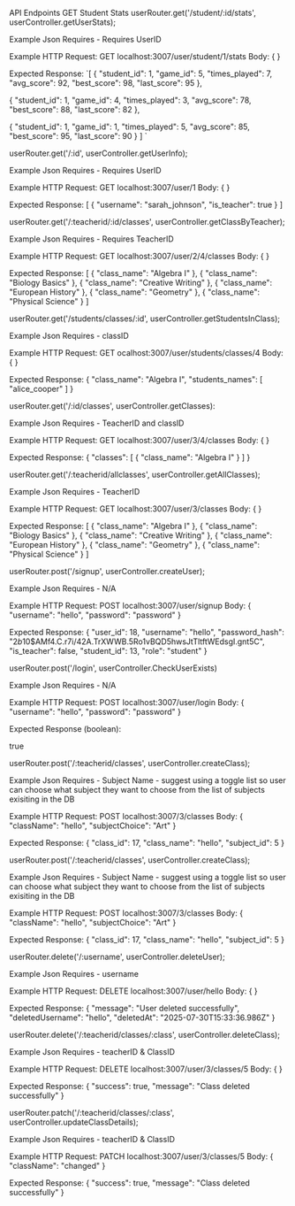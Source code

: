 API Endpoints
GET Student Stats
userRouter.get('/student/:id/stats', userController.getUserStats); 

Example Json
Requires - Requires UserID

Example HTTP Request: GET localhost:3007/user/student/1/stats Body: { }

Expected Response: `[ { "student_id": 1, "game_id": 5, "times_played": 7, "avg_score": 92, "best_score": 98, "last_score": 95 },

{
    "student_id": 1,
    "game_id": 4,
    "times_played": 3,
    "avg_score": 78,
    "best_score": 88,
    "last_score": 82
},

{
    "student_id": 1,
    "game_id": 1,
    "times_played": 5,
    "avg_score": 85,
    "best_score": 95,
    "last_score": 90
}
] `

userRouter.get('/:id', userController.getUserInfo); 

Example Json
Requires - Requires UserID

Example HTTP Request: GET localhost:3007/user/1 Body: { }

Expected Response: [ { "username": "sarah_johnson", "is_teacher": true } ]

userRouter.get('/:teacherid/:id/classes', userController.getClassByTeacher);

Example Json
Requires - Requires TeacherID

Example HTTP Request: GET localhost:3007/user/2/4/classes Body: { }

Expected Response: [ { "class_name": "Algebra I" }, { "class_name": "Biology Basics" }, { "class_name": "Creative Writing" }, { "class_name": "European History" }, { "class_name": "Geometry" }, { "class_name": "Physical Science" } ]

userRouter.get('/students/classes/:id', userController.getStudentsInClass);

Example Json
Requires - classID

Example HTTP Request: GET ocalhost:3007/user/students/classes/4 Body: { }

Expected Response: { "class_name": "Algebra I", "students_names": [ "alice_cooper" ] }

userRouter.get('/:id/classes', userController.getClasses):

Example Json
Requires - TeacherID and classID

Example HTTP Request: GET localhost:3007/user/3/4/classes Body: { }

Expected Response: { "classes": [ { "class_name": "Algebra I" } ] }

userRouter.get('/:teacherid/allclasses', userController.getAllClasses);

Example Json
Requires - TeacherID

Example HTTP Request: GET localhost:3007/user/3/classes Body: { }

Expected Response: [ { "class_name": "Algebra I" }, { "class_name": "Biology Basics" }, { "class_name": "Creative Writing" }, { "class_name": "European History" }, { "class_name": "Geometry" }, { "class_name": "Physical Science" } ]


userRouter.post('/signup', userController.createUser);

Example Json
Requires - N/A

Example HTTP Request: POST localhost:3007/user/signup Body: { "username": "hello", "password": "password" }

Expected Response: { "user_id": 18, "username": "hello", "password_hash": "$2b$10$AMf4.C.r7i/42A.TrXWWB.5Ro1vBQD5hwsJtTltftWEdsgI.gnt5C", "is_teacher": false, "student_id": 13, "role": "student" }

userRouter.post('/login', userController.CheckUserExists)

Example Json
Requires - N/A

Example HTTP Request: POST localhost:3007/user/login Body: { "username": "hello", "password": "password" }

Expected Response (boolean):

true

userRouter.post('/:teacherid/classes', userController.createClass); 

Example Json
Requires - Subject Name - suggest using a toggle list so user can choose what subject they want to choose from the list of subjects exisiting in the DB

Example HTTP Request: POST localhost:3007/3/classes Body: { "className": "hello", "subjectChoice": "Art" }

Expected Response: { "class_id": 17, "class_name": "hello", "subject_id": 5 }

userRouter.post('/:teacherid/classes', userController.createClass);

Example Json
Requires - Subject Name - suggest using a toggle list so user can choose what subject they want to choose from the list of subjects exisiting in the DB

Example HTTP Request: POST localhost:3007/3/classes Body: { "className": "hello", "subjectChoice": "Art" }

Expected Response: { "class_id": 17, "class_name": "hello", "subject_id": 5 }

userRouter.delete('/:username', userController.deleteUser);

Example Json
Requires - username

Example HTTP Request: DELETE localhost:3007/user/hello Body: { }

Expected Response: { "message": "User deleted successfully", "deletedUsername": "hello", "deletedAt": "2025-07-30T15:33:36.986Z" }

userRouter.delete('/:teacherid/classes/:class', userController.deleteClass);

Example Json
Requires - teacherID & ClassID

Example HTTP Request: DELETE localhost:3007/user/3/classes/5 Body: { }

Expected Response: { "success": true, "message": "Class deleted successfully" }

userRouter.patch('/:teacherid/classes/:class', userController.updateClassDetails); 

Example Json
Requires - teacherID & ClassID

Example HTTP Request: PATCH localhost:3007/user/3/classes/5 Body: { "className": "changed" }

Expected Response: { "success": true, "message": "Class deleted successfully" }